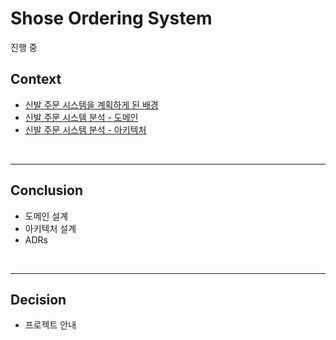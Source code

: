 # Shose Ordering System 

진행 중

## **Context**

- [신발 주문 시스템을 계획하게 된 배경](https://github.com/KEEMSY/shoes-ordering-system/wiki/%EC%8B%A0%EB%B0%9C-%EC%A3%BC%EB%AC%B8-%EC%8B%9C%EC%8A%A4%ED%85%9C%EC%9D%84-%EA%B3%84%ED%9A%8D%ED%95%98%EA%B2%8C-%EB%90%9C-%EB%B0%B0%EA%B2%BD)
- [신발 주문 시스템 분석 - 도메인](https://github.com/KEEMSY/shoes-ordering-system/wiki/%EC%8B%A0%EB%B0%9C-%EC%A3%BC%EB%AC%B8-%EC%8B%9C%EC%8A%A4%ED%85%9C-%EB%B6%84%EC%84%9D---%EB%8F%84%EB%A9%94%EC%9D%B8)
- [신발 주문 시스템 분석 - 아키텍처]()

<br><hr>

## **Conclusion**

- 도메인 설계
- 아키텍처 설계
- ADRs 

<br><hr>

## **Decision**

- 프로젝트 안내
